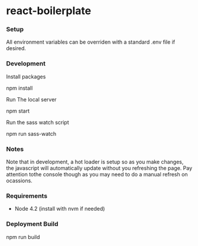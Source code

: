 # react-boilerplate

### Setup
All environment variables can be overriden with a standard .env file if desired.

### Development
Install packages

  npm install

Run The local server

  npm start

Run the sass watch script

  npm run sass-watch

### Notes
Note that in development, a hot loader is setup so as you make changes, the javascript will automatically update without you refreshing the page. Pay attention tothe console though as you may need to do a manual refresh on ocassions.

### Requirements
- Node 4.2 (install with nvm if needed)

### Deployment Build

  npm run build
